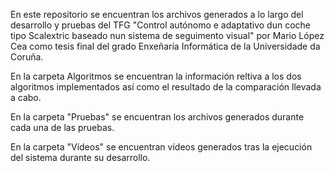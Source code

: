 
En este repositorio se encuentran los archivos generados a lo largo del desarrollo y pruebas del TFG "Control autónomo e adaptativo dun coche tipo Scalextric baseado nun sistema de seguimento visual" por Mario López Cea como tesis final del grado Enxeñaría Informática de la Universidade da Coruña.


En la carpeta Algoritmos se encuentran la información reltiva a los dos algoritmos implementados así como el resultado de la comparación llevada a cabo.

En la carpeta "Pruebas" se encuentran los archivos generados durante cada una de las pruebas.

En la carpeta "Vídeos" se encuentran vídeos generados tras la ejecución del sistema durante su desarrollo.


